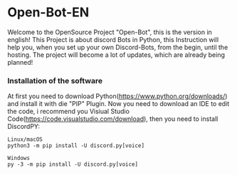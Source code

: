 # Open-Bot-EN
Welcome to the OpenSource Project "Open-Bot", this is the version in english!
This Project is about discord Bots in Python, this Instruction will help you, when you set up your own Discord-Bots, from the begin, until the hosting.
The project will become a lot of updates, which are already being planned!

### Installation of the software
At first you need to download Python(https://www.python.org/downloads/) and install it with die "PIP" Plugin.
Now you need to download an IDE to edit the code, i recommend you Visiual Studio Code(https://code.visualstudio.com/download), then you need to install DiscordPY:
```
Linux/macOS
python3 -m pip install -U discord.py[voice]

Windows
py -3 -m pip install -U discord.py[voice]
```
